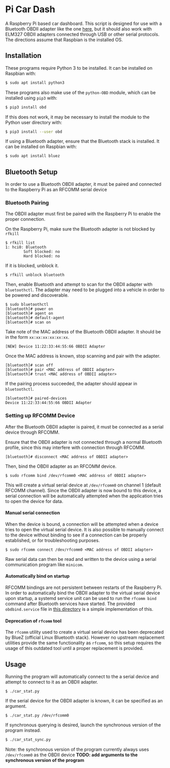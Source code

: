 # Pi Car Dash
A Raspberry Pi based car dashboard. This script is designed for use with a Bluetooth OBDII adapter like the one [here](https://www.amazon.com/Veepeak-Bluetooth-Diagnostic-Supports-Vehicles/dp/B076XVQMVS/ref=sr_1_4?keywords=veepeak&qid=1585593711&sr=8-4), but it should also work with ELM327 OBDII adapters connected through USB or other serial protocols. The directions assume that Raspbian is the installed OS.

## Installation
These programs require Python 3 to be installed. It can be installed on Raspbian with:

```bash
$ sudo apt install python3
```

These programs also make use of the `python-OBD` module, which can be installed using `pip3` with:

```bash
$ pip3 install obd
```

If this does not work, it may be necessary to install the module to the Python user directory with:

```bash
$ pip3 install --user obd
```

If using a Bluetooth adapter, ensure that the Bluetooth stack is installed. It can be installed on Raspbian with:

```bash
$ sudo apt install bluez
```


## Bluetooth Setup
In order to use a Bluetooth OBDII adapter, it must be paired and connected to the Raspberry Pi as an RFCOMM serial device

### Bluetooth Pairing
The OBDII adapter must first be paired with the Raspberry Pi to enable the proper connection.

On the Raspberry Pi, make sure the Bluetooth adapter is not blocked by `rfkill`

```
$ rfkill list
1: hci0: Bluetooth
        Soft blocked: no
        Hard blocked: no
```

If it is blocked, unblock it.

```
$ rfkill unblock bluetooth
```

Then, enable Bluetooth and attempt to scan for the OBDII adapter with `bluetoothctl`. The adapter may need to be plugged into a vehicle in order to be powered and discoverable.

```
$ sudo bluetoothctl
[bluetooth]# power on
[bluetooth]# agent on
[bluetooth]# default-agent
[bluetooth]# scan on 
```

Take note of the MAC address of the Bluetooth OBDII adapter. It should be in the form `xx:xx:xx:xx:xx:xx`.

```
[NEW] Device 11:22:33:44:55:66 OBDII Adapter
```
Once the MAC address is known, stop scanning and pair with the adapter.

```
[bluetooth]# scan off
[bluetooth]# pair <MAC address of OBDII adapter>
[bluetooth]# trust <MAC address of OBDII adapter>
```

If the pairing process succeeded, the adapter should appear in `bluetoothctl`.

```
[bluetooth]# paired-devices
Device 11:22:33:44:55:66 OBDII Adapter
```

### Setting up RFCOMM Device
After the Bluetooth OBDII adapter is paired, it must be connected as a serial device through RFCOMM.

Ensure that the OBDII adapter is not connected through a normal Bluetooth profile, since this may interfere with connection through RFCOMM.

```
[bluetooth]# disconnect <MAC address of OBDII adapter>
```

Then, bind the OBDII adapter as an RFCOMM device.

```
$ sudo rfcomm bind /dev/rfcomm0 <MAC address of OBDII adapter>
```

This will create a virtual serial device at `/dev/rfcomm0` on channel 1 (default RFCOMM channel). Since the OBDII adapter is now bound to this device, a serial connection will be automatically attempted when the application tries to open the device for data.

#### Manual serial connection
When the device is bound, a connection will be attempted when a device tries to open the virtual serial device. It is also possible to manually connect to the device without binding to see if a connection can be properly established, or for troubleshooting purposes.

```
$ sudo rfcomm connect /dev/rfcomm0 <MAC address of OBDII adapter>
```

Raw serial data can then be read and written to the device using a serial communication program like `minicom`.

#### Automatically bind on startup
RFCOMM bindings are not persistent between restarts of the Raspberry Pi. In order to automatically bind the OBDII adapter to the virtual serial device upon startup, a systemd service unit can be used to run the `rfcomm bind` command after Bluetooth services have started. The provided `obdbind.service` file in [this directory](obdbind/) is a simple implementation of this.

#### Deprecation of `rfcomm` tool
The `rfcomm` utility used to create a virtual serial device has been deprecated by BlueZ (official Linux Bluetooth stack). However no upstream replacement utilities provide the same functionality as `rfcomm`, so this setup requires the usage of this outdated tool until a proper replacement is provided.


## Usage
Running the program will automatically connect to the a serial device and attempt to connect to it as an OBDII adapter.

```
$ ./car_stat.py
```

If the serial device for the OBDII adapter is known, it can be specified as an argument.

```
$ ./car_stat.py /dev/rfcomm0
```

If synchronous querying is desired, launch the synchronous version of the program instead.

```bash
$ ./car_stat_sync.py
```

Note: the synchronous version of the program currently always uses `/dev/rfcomm0` as the OBDII device
**TODO: add arguments to the synchronous version of the program**
